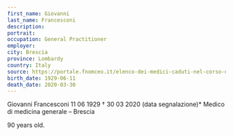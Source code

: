```yaml
---
first_name: Giovanni
last_name: Francesconi
description: 
portrait: 
occupation: General Practitioner
employer: 
city: Brescia
province: Lombardy
country: Italy
source: https://portale.fnomceo.it/elenco-dei-medici-caduti-nel-corso-dellepidemia-di-covid-19/
birth_date: 1929-06-11
death_date: 2020-03-30
---
```


Giovanni Francesconi 11 06 1929 † 30 03 2020 (data segnalazione)*
Medico di medicina generale – Brescia

90 years old.
